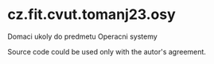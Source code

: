 cz.fit.cvut.tomanj23.osy
========================

Domaci ukoly do predmetu Operacni systemy

Source code could be used only with the autor's agreement. 
